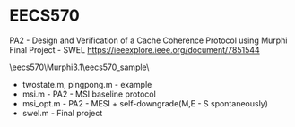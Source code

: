 # EECS570
PA2 - Design and Verification of a Cache Coherence Protocol using Murphi
Final Project - SWEL https://ieeexplore.ieee.org/document/7851544

\eecs570\Murphi3.1\eecs570_sample\
 - twostate.m, pingpong.m - example
 - msi.m - PA2 - MSI baseline protocol
 - msi_opt.m - PA2 - MESI + self-downgrade(M,E - S spontaneously)
 - swel.m - Final project
